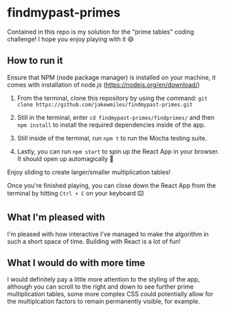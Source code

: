 # findmypast-primes

Contained in this repo is my solution for the "prime tables" coding challenge! I hope you enjoy playing with it 😄

## How to run it

Ensure that NPM (node package manager) is installed on your machine, it comes with installation of node.js (https://nodejs.org/en/download/)

1. From the terminal, clone this repository by using the command: `git clone https://github.com/jakewmiles/findmypast-primes.git`

2. Still in the terminal, enter `cd findmypast-primes/findprimes/` and then `npm install` to install the required dependencies inside of the app.

3. Still inside of the terminal, run `npm t` to run the Mocha testing suite.

4. Lastly, you can run `npm start` to spin up the React App in your browser. It should open up automagically 🙂 

Enjoy sliding to create larger/smaller multiplication tables!

Once you're finished playing, you can close down the React App from the terminal by hitting `Ctrl + C` on your keyboard ⌨️

## What I'm pleased with

I'm pleased with how interactive I've managed to make the algorithm in such a short space of time. Building with React is a lot of fun!

## What I would do with more time

I would definitely pay a little more attention to the styling of the app, although you can scroll to the right and down to see further prime multiplication tables, some more complex CSS could potentially allow for the multiplcation factors to remain permanently visible, for example.

